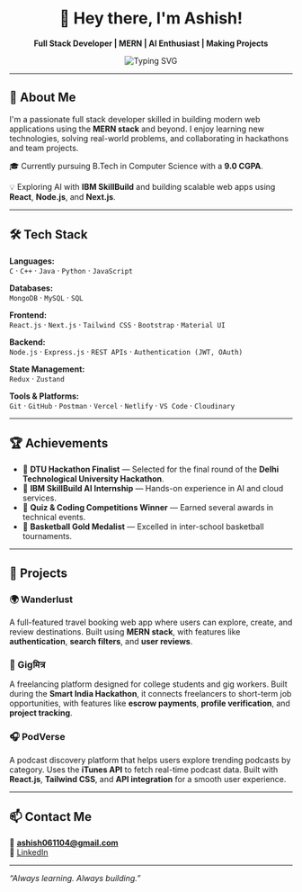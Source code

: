 <div align="center">

# 👋 Hey there, I'm Ashish!

**Full Stack Developer | MERN | AI Enthusiast | Making Projects**

![Typing SVG](https://readme-typing-svg.demolab.com?font=Fira+Code&size=22&pause=1000&color=FFFFFF&center=true&vCenter=true&width=480&lines=%F0%9F%8E%93+B.Tech+CSE+Student;%F0%9F%92%BB+Full+Stack+MERN+Developer;%F0%9F%9B%A0%EF%B8%8F+Working+on+Projects;%F0%9F%A4%96+AI+%26+Tech+Enthusiast)

</div>

---

## 🚀 About Me

I'm a passionate full stack developer skilled in building modern web applications using the **MERN stack** and beyond. I enjoy learning new technologies, solving real-world problems, and collaborating in hackathons and team projects.

🎓 Currently pursuing B.Tech in Computer Science with a **9.0 CGPA**.

💡 Exploring AI with **IBM SkillBuild** and building scalable web apps using **React**, **Node.js**, and **Next.js**.

---

## 🛠️ Tech Stack

**Languages:**  
`C` · `C++` · `Java` · `Python` · `JavaScript`

**Databases:**  
`MongoDB` · `MySQL` · `SQL`

**Frontend:**  
`React.js` · `Next.js` · `Tailwind CSS` · `Bootstrap` · `Material UI`

**Backend:**  
`Node.js` · `Express.js` · `REST APIs` · `Authentication (JWT, OAuth)`

**State Management:**  
`Redux` · `Zustand`

**Tools & Platforms:**  
`Git` · `GitHub` · `Postman` · `Vercel` · `Netlify` · `VS Code` · `Cloudinary`

---

## 🏆 Achievements

- 🏁 **DTU Hackathon Finalist** — Selected for the final round of the **Delhi Technological University Hackathon**.  
- 💼 **IBM SkillBuild AI Internship** — Hands-on experience in AI and cloud services.  
- 🧠 **Quiz & Coding Competitions Winner** — Earned several awards in technical events.  
- 🏀 **Basketball Gold Medalist** — Excelled in inter-school basketball tournaments.

---

## 💼 Projects

### 🌍 Wanderlust  
A full-featured travel booking web app where users can explore, create, and review destinations. Built using **MERN stack**, with features like **authentication**, **search filters**, and **user reviews**.

### 🤝 Gigमित्र  
A freelancing platform designed for college students and gig workers. Built during the **Smart India Hackathon**, it connects freelancers to short-term job opportunities, with features like **escrow payments**, **profile verification**, and **project tracking**.

### 🎧 PodVerse  
A podcast discovery platform that helps users explore trending podcasts by category. Uses the **iTunes API** to fetch real-time podcast data. Built with **React.js**, **Tailwind CSS**, and **API integration** for a smooth user experience.

---

## 📫 Contact Me

📧 **ashish061104@gmail.com**  
🔗 [LinkedIn](https://www.linkedin.com/in/ashish061104/)

---

_“Always learning. Always building.”_
